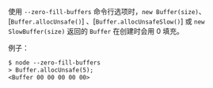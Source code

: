<!-- YAML
added: v5.10.0
-->

使用 `--zero-fill-buffers` 命令行选项时，`new Buffer(size)`、[`Buffer.allocUnsafe()`] 、[`Buffer.allocUnsafeSlow()`] 或 `new SlowBuffer(size)` 返回的 `Buffer` 在创建时会用 0 填充。

例子：

```txt
$ node --zero-fill-buffers
> Buffer.allocUnsafe(5);
<Buffer 00 00 00 00 00>
```

